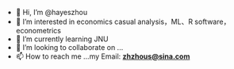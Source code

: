 - 👋 Hi, I’m @hayeszhou
- 👀 I’m interested in economics casual analysis，ML、R software，econometrics
- 🌱 I’m currently learning JNU
- 💞️ I’m looking to collaborate on ...
- 📫 How to reach me ...my Email: **zhzhous@sina.com**

<!---
hayeszhou/hayeszhou is a ✨ special ✨ repository because its `README.md` (this file) appears on your GitHub profile.
You can click the Preview link to take a look at your changes.
--->
